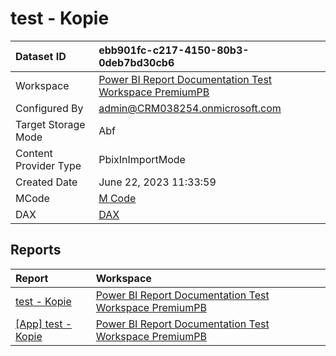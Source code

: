 



# test - Kopie

|Dataset ID|ebb901fc-c217-4150-80b3-0deb7bd30cb6|
| :--- | :--- |
|Workspace|[Power BI Report Documentation Test Workspace PremiumPB](../Workspaces/Power-BI-Report-Documentation-Test-Workspace-PremiumPB.md)|
|Configured By|admin@CRM038254.onmicrosoft.com|
|Target Storage Mode|Abf|
|Content Provider Type|PbixInImportMode|
|Created Date|June 22, 2023 11:33:59|
|MCode|[M Code](./test---Kopie/mcode.md)|
|DAX|[DAX](./test---Kopie/dax.md)|

## Reports

|Report|Workspace|
| :--- | :--- |
|[test - Kopie](../Reports/test---Kopie.md)|[Power BI Report Documentation Test Workspace PremiumPB](../Workspaces/Power-BI-Report-Documentation-Test-Workspace-PremiumPB.md)|
|[[App] test - Kopie](../Reports/[App]-test---Kopie.md)|[Power BI Report Documentation Test Workspace PremiumPB](../Workspaces/Power-BI-Report-Documentation-Test-Workspace-PremiumPB.md)|
